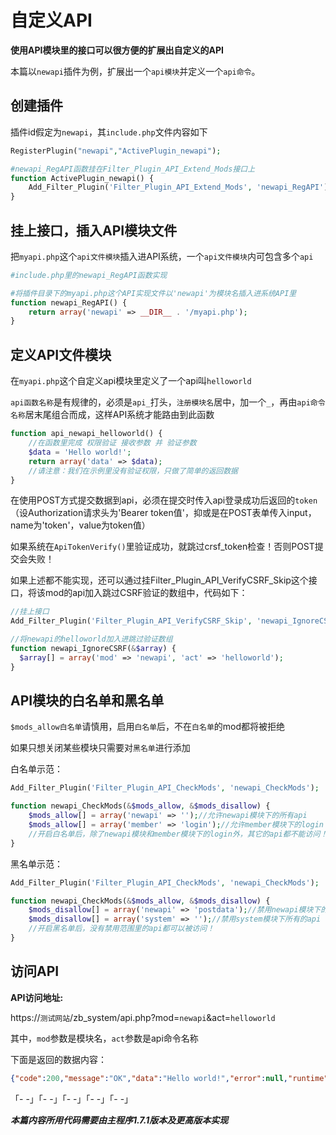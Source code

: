 # 自定义API

**使用API模块里的接口可以很方便的扩展出自定义的API**

本篇以`newapi`插件为例，扩展出一个`api模块`并定义一个`api命令`。

## 创建插件

插件id假定为`newapi`，其`include.php`文件内容如下

```php
RegisterPlugin("newapi","ActivePlugin_newapi");

#newapi_RegAPI函数挂在Filter_Plugin_API_Extend_Mods接口上
function ActivePlugin_newapi() {
    Add_Filter_Plugin('Filter_Plugin_API_Extend_Mods', 'newapi_RegAPI');
}
```
## 挂上接口，插入API模块文件

把`myapi.php`这个`api文件模块`插入进API系统，一个`api文件模块`内可包含多个`api`

```php
#include.php里的newapi_RegAPI函数实现

#将插件目录下的myapi.php这个API实现文件以'newapi'为模块名插入进系统API里
function newapi_RegAPI() {
    return array('newapi' => __DIR__ . '/myapi.php');
}
```

## 定义API文件模块

在`myapi.php`这个自定义api模块里定义了一个api叫`helloworld`

`api函数名称`是有规律的，必须是`api_`打头，`注册模块名`居中，加一个`_`，再由`api命令名称`居末尾组合而成，这样API系统才能路由到此函数

```php
function api_newapi_helloworld() {
    //在函数里完成 权限验证 接收参数 并 验证参数
    $data = 'Hello world!';
	return array('data' => $data);
    //请注意：我们在示例里没有验证权限，只做了简单的返回数据
}
```
在使用POST方式提交数据到api，必须在提交时传入api登录成功后返回的`token`（设Authorization请求头为'Bearer token值'，抑或是在POST表单传入input，name为'token'，value为token值）

如果系统在`ApiTokenVerify()`里验证成功，就跳过crsf_token检查！否则POST提交会失败！

如果上述都不能实现，还可以通过挂Filter_Plugin_API_VerifyCSRF_Skip这个接口，将该mod的api加入跳过CSRF验证的数组中，代码如下：
```php
//挂上接口
Add_Filter_Plugin('Filter_Plugin_API_VerifyCSRF_Skip', 'newapi_IgnoreCSRF');

//将newapi的helloworld加入进跳过验证数组
function newapi_IgnoreCSRF(&$array) {
  $array[] = array('mod' => 'newapi', 'act' => 'helloworld');
}
```
## API模块的白名单和黑名单

`$mods_allow白名单`请慎用，启用`白名单`后，不在`白名单`的mod都将被拒绝

如果只想关闭某些模块只需要对`黑名单`进行添加

白名单示范：
```php
Add_Filter_Plugin('Filter_Plugin_API_CheckMods', 'newapi_CheckMods');

function newapi_CheckMods(&$mods_allow, &$mods_disallow) {
    $mods_allow[] = array('newapi' => '');//允许newapi模块下的所有api
    $mods_allow[] = array('member' => 'login');//允许member模块下的login
    //开启白名单后，除了newapi模块和member模块下的login外，其它的api都不能访问！
}
```
黑名单示范：
```php
Add_Filter_Plugin('Filter_Plugin_API_CheckMods', 'newapi_CheckMods');

function newapi_CheckMods(&$mods_allow, &$mods_disallow) {
    $mods_disallow[] = array('newapi' => 'postdata');//禁用newapi模块下的postdata
    $mods_disallow[] = array('system' => '');//禁用system模块下所有的api
    //开启黑名单后，没有禁用范围里的api都可以被访问！
}
```

## 访问API

**API访问地址:**

https://`测试网站`/zb_system/api.php?mod=`newapi`&act=`helloworld`

其中，`mod`参数是模块名，`act`参数是api命令名称

下面是返回的数据内容：
```json
{"code":200,"message":"OK","data":"Hello world!","error":null,"runtime":{"time":"31.89","query":4,"memory":-1100}}
```
「- -」「- -」「- -」「- -」「- -」

***本篇内容所用代码需要由主程序1.7.1版本及更高版本实现***